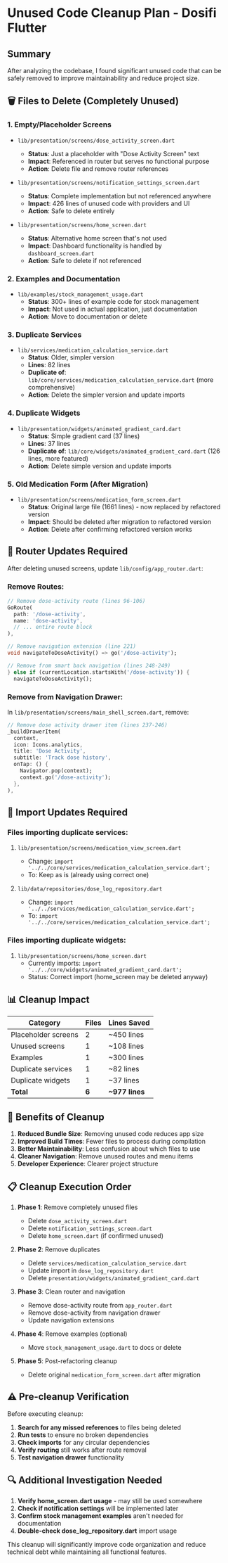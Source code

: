 # Unused Code Cleanup Plan - Dosifi Flutter

## Summary
After analyzing the codebase, I found significant unused code that can be safely removed to improve maintainability and reduce project size.

## 🗑️ Files to Delete (Completely Unused)

### 1. **Empty/Placeholder Screens**
- `lib/presentation/screens/dose_activity_screen.dart`
  - **Status**: Just a placeholder with "Dose Activity Screen" text
  - **Impact**: Referenced in router but serves no functional purpose
  - **Action**: Delete file and remove router references

- `lib/presentation/screens/notification_settings_screen.dart`
  - **Status**: Complete implementation but not referenced anywhere
  - **Impact**: 426 lines of unused code with providers and UI
  - **Action**: Safe to delete entirely

- `lib/presentation/screens/home_screen.dart`
  - **Status**: Alternative home screen that's not used
  - **Impact**: Dashboard functionality is handled by `dashboard_screen.dart`
  - **Action**: Safe to delete if not referenced

### 2. **Examples and Documentation**
- `lib/examples/stock_management_usage.dart`
  - **Status**: 300+ lines of example code for stock management
  - **Impact**: Not used in actual application, just documentation
  - **Action**: Move to documentation or delete

### 3. **Duplicate Services**
- `lib/services/medication_calculation_service.dart`
  - **Status**: Older, simpler version
  - **Lines**: 82 lines
  - **Duplicate of**: `lib/core/services/medication_calculation_service.dart` (more comprehensive)
  - **Action**: Delete the simpler version and update imports

### 4. **Duplicate Widgets**
- `lib/presentation/widgets/animated_gradient_card.dart`
  - **Status**: Simple gradient card (37 lines)
  - **Lines**: 37 lines
  - **Duplicate of**: `lib/core/widgets/animated_gradient_card.dart` (126 lines, more featured)
  - **Action**: Delete simple version and update imports

### 5. **Old Medication Form (After Migration)**
- `lib/presentation/screens/medication_form_screen.dart`
  - **Status**: Original large file (1661 lines) - now replaced by refactored version
  - **Impact**: Should be deleted after migration to refactored version
  - **Action**: Delete after confirming refactored version works

## 📝 Router Updates Required

After deleting unused screens, update `lib/config/app_router.dart`:

### Remove Routes:
```dart
// Remove dose-activity route (lines 96-106)
GoRoute(
  path: '/dose-activity',
  name: 'dose-activity',
  // ... entire route block
),

// Remove navigation extension (line 221)
void navigateToDoseActivity() => go('/dose-activity');

// Remove from smart back navigation (lines 248-249)
} else if (currentLocation.startsWith('/dose-activity')) {
  navigateToDoseActivity();
```

### Remove from Navigation Drawer:
In `lib/presentation/screens/main_shell_screen.dart`, remove:
```dart
// Remove dose activity drawer item (lines 237-246)
_buildDrawerItem(
  context,
  icon: Icons.analytics,
  title: 'Dose Activity',
  subtitle: 'Track dose history',
  onTap: () {
    Navigator.pop(context);
    context.go('/dose-activity');
  },
),
```

## 🔄 Import Updates Required

### Files importing duplicate services:
1. `lib/presentation/screens/medication_view_screen.dart`
   - Change: `import '../../core/services/medication_calculation_service.dart';`
   - To: Keep as is (already using correct one)

2. `lib/data/repositories/dose_log_repository.dart`
   - Change: `import '../../services/medication_calculation_service.dart';`
   - To: `import '../../core/services/medication_calculation_service.dart';`

### Files importing duplicate widgets:
1. `lib/presentation/screens/home_screen.dart`
   - Currently imports: `import '../../core/widgets/animated_gradient_card.dart';`
   - Status: Correct import (home_screen may be deleted anyway)

## 📊 Cleanup Impact

| Category | Files | Lines Saved |
|----------|-------|-------------|
| Placeholder screens | 2 | ~450 lines |
| Unused screens | 1 | ~108 lines |
| Examples | 1 | ~300 lines |
| Duplicate services | 1 | ~82 lines |
| Duplicate widgets | 1 | ~37 lines |
| **Total** | **6** | **~977 lines** |

## 🚀 Benefits of Cleanup

1. **Reduced Bundle Size**: Removing unused code reduces app size
2. **Improved Build Times**: Fewer files to process during compilation
3. **Better Maintainability**: Less confusion about which files to use
4. **Cleaner Navigation**: Remove unused routes and menu items
5. **Developer Experience**: Clearer project structure

## 📋 Cleanup Execution Order

1. **Phase 1**: Remove completely unused files
   - Delete `dose_activity_screen.dart`
   - Delete `notification_settings_screen.dart`
   - Delete `home_screen.dart` (if confirmed unused)

2. **Phase 2**: Remove duplicates
   - Delete `services/medication_calculation_service.dart`
   - Update import in `dose_log_repository.dart`
   - Delete `presentation/widgets/animated_gradient_card.dart`

3. **Phase 3**: Clean router and navigation
   - Remove dose-activity route from `app_router.dart`
   - Remove dose-activity from navigation drawer
   - Update navigation extensions

4. **Phase 4**: Remove examples (optional)
   - Move `stock_management_usage.dart` to docs or delete

5. **Phase 5**: Post-refactoring cleanup
   - Delete original `medication_form_screen.dart` after migration

## ⚠️ Pre-cleanup Verification

Before executing cleanup:
1. **Search for any missed references** to files being deleted
2. **Run tests** to ensure no broken dependencies  
3. **Check imports** for any circular dependencies
4. **Verify routing** still works after route removal
5. **Test navigation drawer** functionality

## 🔍 Additional Investigation Needed

1. **Verify home_screen.dart usage** - may still be used somewhere
2. **Check if notification settings** will be implemented later
3. **Confirm stock management examples** aren't needed for documentation
4. **Double-check dose_log_repository.dart** import usage

This cleanup will significantly improve code organization and reduce technical debt while maintaining all functional features.
